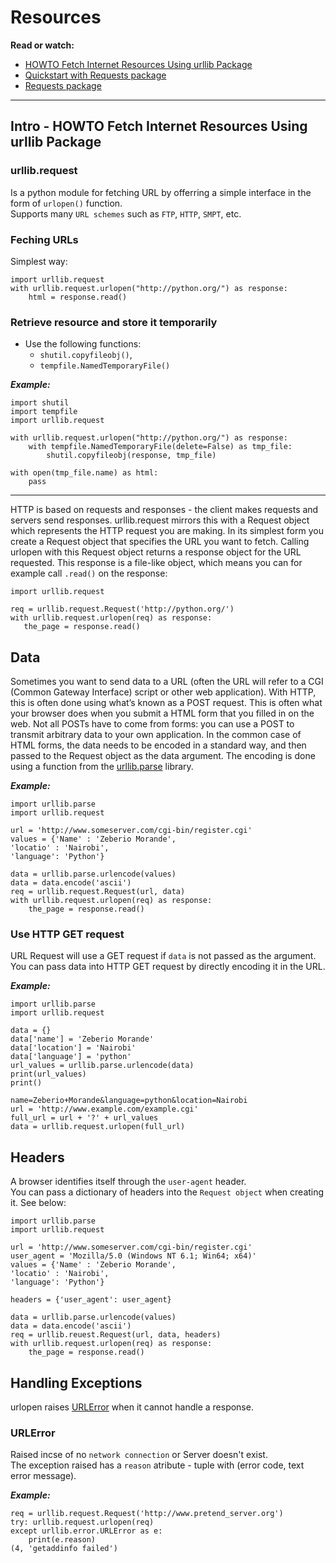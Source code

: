 # Resources
**Read or watch:**
- [HOWTO Fetch Internet Resources Using urllib Package](https://docs.python.org/3/howto/urllib2.html)
- [Quickstart with Requests package](https://requests.readthedocs.io/en/latest/)
- [Requests package](https://pypi.org/project/requests/)

---
 ## Intro - HOWTO Fetch Internet Resources Using urllib Package

 ### urllib.request
 Is a python module for fetching URL by offerring a simple interface in the form of `urlopen()` function.  
 Supports many `URL schemes` such as `FTP`, `HTTP`, `SMPT`, etc.  

 ### Feching URLs
 Simplest way:  
```
import urllib.request
with urllib.request.urlopen("http://python.org/") as response:
    html = response.read()
```

### Retrieve resource and store it temporarily
- Use the following functions:
    * `shutil.copyfileobj()`,
    * `tempfile.NamedTemporaryFile()`

***Example:***  
```
import shutil
import tempfile
import urllib.request

with urllib.request.urlopen("http://python.org/") as response:
    with tempfile.NamedTemporaryFile(delete=False) as tmp_file:
        shutil.copyfileobj(response, tmp_file)

with open(tmp_file.name) as html:
    pass
```
---

HTTP is based on requests and responses - the client makes requests and servers send responses. urllib.request mirrors this with a Request object which represents the HTTP request you are making. In its simplest form you create a Request object that specifies the URL you want to fetch. Calling urlopen with this Request object returns a response object for the URL requested. This response is a file-like object, which means you can for example call `.read()` on the response:


```
import urllib.request

req = urllib.request.Request('http://python.org/')
with urllib.request.urlopen(req) as response:
   the_page = response.read()

```

## Data
Sometimes you want to send data to a URL (often the URL will refer to a CGI (Common Gateway Interface) script or other web application). With HTTP, this is often done using what’s known as a POST request. This is often what your browser does when you submit a HTML form that you filled in on the web. Not all POSTs have to come from forms: you can use a POST to transmit arbitrary data to your own application. In the common case of HTML forms, the data needs to be encoded in a standard way, and then passed to the Request object as the data argument. The encoding is done using a function from the [urllib.parse](https://docs.python.org/3/library/urllib.parse.html#module-urllib.parse) library.

***Example:***  
```
import urllib.parse
import urllib.request

url = 'http://www.someserver.com/cgi-bin/register.cgi'
values = {'Name' : 'Zeberio Morande',
'locatio' : 'Nairobi',
'language': 'Python'}

data = urllib.parse.urlencode(values)
data = data.encode('ascii')
req = urllib.request.Request(url, data)
with urllib.request.urlopen(req) as response:
    the_page = response.read()
```
### Use HTTP GET request
URL Request will use a GET request if `data` is not passed as the argument.  
You can pass data into HTTP GET request by directly encoding it in the URL.

***Example:***
```
import urllib.parse
import urllib.request

data = {}
data['name'] = 'Zeberio Morande'
data['location'] = 'Nairobi'
data['language'] = 'python'
url_values = urllib.parse.urlencode(data)
print(url_values)
print()

name=Zeberio+Morande&language=python&location=Nairobi
url = 'http://www.example.com/example.cgi'
full_url = url + '?' + url_values
data = urllib.request.urlopen(full_url)
```

## Headers
A browser identifies itself through the `user-agent` header.  
You can pass a dictionary of headers into the `Request object` when creating it. See below:
```
import urllib.parse
import urllib.request

url = 'http://www.someserver.com/cgi-bin/register.cgi'
user_agent = 'Mozilla/5.0 (Windows NT 6.1; Win64; x64)'
values = {'Name' : 'Zeberio Morande',
'locatio' : 'Nairobi',
'language': 'Python'}

headers = {'user_agent': user_agent}

data = urllib.parse.urlencode(values)
data = data.encode('ascii')
req = urllib.reuest.Request(url, data, headers)
with urllib.request.urlopen(req) as response:
    the_page = response.read()
```

## Handling Exceptions
urlopen raises [URLError](https://docs.python.org/3/library/urllib.error.html#urllib.error.URLError) when it cannot handle a response.

### URLError
Raised incse of no `network connection` or Server doesn't exist.  
The exception raised has a `reason` atribute - tuple with (error code, text error message).

***Example:***
```
req = urllib.request.Request('http://www.pretend_server.org')
try: urllib.request.urlopen(req)
except urllib.error.URLError as e:
    print(e.reason)
(4, 'getaddinfo failed')
```


